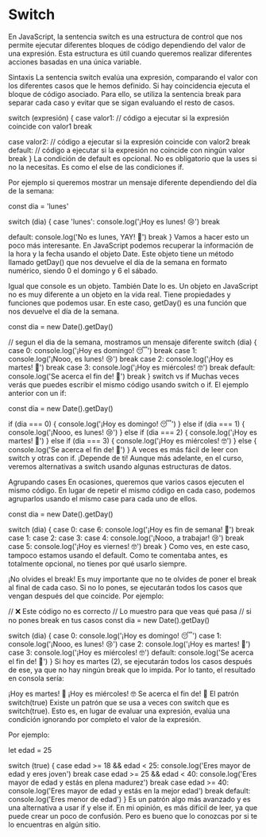# Switch

En JavaScript, la sentencia switch es una estructura de control que nos permite ejecutar diferentes bloques de código dependiendo del valor de una expresión. Esta estructura es útil cuando queremos realizar diferentes acciones basadas en una única variable.

Sintaxis
La sentencia switch evalúa una expresión, comparando el valor con los diferentes casos que le hemos definido. Si hay coincidencia ejecuta el bloque de código asociado. Para ello, se utiliza la sentencia break para separar cada caso y evitar que se sigan evaluando el resto de casos.

switch (expresión) {
  case valor1:
    // código a ejecutar si la expresión coincide con valor1
    break

  case valor2:
    // código a ejecutar si la expresión coincide con valor2
    break
  default:
    // código a ejecutar si la expresión no coincide con ningún valor
    break
}
La condición de default es opcional. No es obligatorio que la uses si no la necesitas. Es como el else de las condiciones if.

Por ejemplo si queremos mostrar un mensaje diferente dependiendo del día de la semana:

const dia = 'lunes'

switch (dia) {
  case 'lunes':
    console.log('¡Hoy es lunes! 😢')
    break

  default:
    console.log('No es lunes, YAY! 🚀')
    break
}
Vamos a hacer esto un poco más interesante. En JavaScript podemos recuperar la información de la hora y la fecha usando el objeto Date. Este objeto tiene un método llamado getDay() que nos devuelve el día de la semana en formato numérico, siendo 0 el domingo y 6 el sábado.

Igual que console es un objeto. También Date lo es. Un objeto en JavaScript no es muy diferente a un objeto en la vida real. Tiene propiedades y funciones que podemos usar. En este caso, getDay() es una función que nos devuelve el día de la semana.

const dia = new Date().getDay()

// segun el dia de la semana, mostramos un mensaje diferente
switch (dia) {
  case 0:
    console.log('¡Hoy es domingo! 😴')
    break
  case 1:
    console.log('¡Nooo, es lunes! 😢')
    break
  case 2:
    console.log('¡Hoy es martes! 🥵')
    break
  case 3:
    console.log('¡Hoy es miércoles! 🤓')
    break
  default:
    console.log('Se acerca el fin de! 🚀')
    break
}
switch vs if
Muchas veces verás que puedes escribir el mismo código usando switch o if. El ejemplo anterior con un if:

const dia = new Date().getDay()

if (dia === 0) {
  console.log('¡Hoy es domingo! 😴')
} else if (dia === 1) {
  console.log('¡Nooo, es lunes! 😢')
} else if (dia === 2) {
  console.log('¡Hoy es martes! 🥵')
} else if (dia === 3) {
  console.log('¡Hoy es miércoles! 🤓')
} else {
  console.log('Se acerca el fin de! 🚀')
}
A veces es más fácil de leer con switch y otras con if. ¡Depende de ti! Aunque más adelante, en el curso, veremos alternativas a switch usando algunas estructuras de datos.

Agrupando cases
En ocasiones, queremos que varios casos ejecuten el mismo código. En lugar de repetir el mismo código en cada caso, podemos agruparlos usando el mismo case para cada uno de ellos.

const dia = new Date().getDay()

switch (dia) {
  case 0:
  case 6:
    console.log('¡Hoy es fin de semana! 🥳')
    break
  case 1:
  case 2:
  case 3:
  case 4:
    console.log('¡Nooo, a trabajar! 😢')
    break
  case 5:
    console.log('¡Hoy es viernes! 🤓')
    break
}
Como ves, en este caso, tampoco estamos usando el default. Como te comentaba antes, es totalmente opcional, no tienes por qué usarlo siempre.

¡No olvides el break!
Es muy importante que no te olvides de poner el break al final de cada caso. Si no lo pones, se ejecutarán todos los casos que vengan después del que coincide. Por ejemplo:

// ❌ Este código no es correcto
// Lo muestro para que veas qué pasa
// si no pones break en tus casos
const dia = new Date().getDay()

switch (dia) {
  case 0:
    console.log('¡Hoy es domingo! 😴')
  case 1:
    console.log('¡Nooo, es lunes! 😢')
  case 2:
    console.log('¡Hoy es martes! 🥵')
  case 3:
    console.log('¡Hoy es miércoles! 🤓')
  default:
    console.log('Se acerca el fin de! 🚀')
}
Si hoy es martes (2), se ejecutarán todos los casos después de ese, ya que no hay ningún break que lo impida. Por lo tanto, el resultado en consola sería:

¡Hoy es martes! 🥵
¡Hoy es miércoles! 🤓
Se acerca el fin de! 🚀
El patrón switch(true)
Existe un patrón que se usa a veces con switch que es switch(true). Esto es, en lugar de evaluar una expresión, evalúa una condición ignorando por completo el valor de la expresión.

Por ejemplo:

let edad = 25

switch (true) {
  case edad >= 18 && edad < 25:
    console.log('Eres mayor de edad y eres joven')
    break
  case edad >= 25 && edad < 40:
    console.log('Eres mayor de edad y estás en plena madurez')
    break
  case edad >= 40:
    console.log('Eres mayor de edad y estás en la mejor edad')
    break
  default:
    console.log('Eres menor de edad')
}
Es un patrón algo más avanzado y es una alternativa a usar if y else if. En mi opinión, es más difícil de leer, ya que puede crear un poco de confusión. Pero es bueno que lo conozcas por si te lo encuentras en algún sitio.